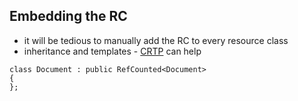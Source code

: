 ## Embedding the RC

- it will be tedious to manually add the RC to every resource class
- inheritance and templates - [CRTP]() can help

```
class Document : public RefCounted<Document>
{
};
```
